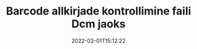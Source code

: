 ---
############################# Static ############################
layout: "auto-gen-signature"
date: 2022-03-01T15:12:22
draft: false
operation: Verify
signaturetype: Barcode
fileformat: Dcm
productName: Java
lang: et
productCode: java
otherformats: pdf doc docx docm dot dotm dotx odt ott rtf xls xlsx xlsm xlsb csv ods ots xltx xltm ppt pptx pps ppsx odp otp potx potm pptm ppsm png jpg bmp gif tiff svg webp wmf
breadcrumb: Put Barcode signature on Dcm for Java

############################# Head ############################
head_title: "Barcode allkirjade kontrollimine failide Dcm jaoks läbi Java"
head_description: "Kasutage Dcm dokumentide ja nende allkirjade Barcode kontrollimiseks ainult mõnda rida Java koodi."

############################# Header ############################
title: "Barcode allkirjade kontrollimine faili Dcm jaoks"
description: "API for Java annab võimaluse kontrollida Barcode allkirju Dcm dokumentides. Teie Dcm dokumentides olevate e-allkirjade kontrollimine võib toimuda kiiresti ja lihtsalt."
bg_image: "https://cms.admin.containerize.com/templates/aspose/App_Themes/V3/images/bg/header1.png"
bg_overlay: false
button:
    enable: true

############################# SubMenu ############################
submenu:
    enable: true

    left:
        img_alt: "GroupDocs.Signature for Java"
        image: "https://cms.admin.containerize.com/templates/groupdocs/images/product-logos/90x90-noborder/groupdocs-signature-java.png"
        product: "GroupDocs.Signature"
        platform: "Java"



############################# About ############################
about:
    enable: true
    title: "Avastage GroupDocs.Signature for Java API uusi funktsioone"
    content: |
        [GroupDocs.Signature for Java](https://products.groupdocs.com/signature/java/) API pakub laias valikus viise mitmesuguste dokumendivormingute töötlemiseks elektrooniliste allkirjade abil. Toetatakse mitut tüüpi digitaalallkirju, nagu tekstid, pildid, digitaalsed sertifikaadid, vöötkoodid, QR-koodid, templid või metaandmed. Kliendid saavad lisada, eemaldada, redigeerida, kinnitada või otsida digitaalallkirju PDF-ides, MS Wordi dokumentides, MS Exceli töövihikutes, MS PowerPointi esitlustes, Adobe Photoshopi failides ja erinevates pildivormingutes. Saadaval on hämmastav hulk lisafunktsioone ja seadeid.
    

############################# Steps ############################
steps:
    enable: true
    title_left: "Kuidas kontrollida allkirja Barcode oma dokumendis Dcm"
    content_left: |
        [GroupDocs.Signature for Java](https://products.groupdocs.com/signature/java/) sisaldab kasulikke funktsioone, nagu Barcode allkirjade kontrollimine, mis on pandud dokumentidele Dcm. Kasutage seda võimalust lisakoodi rakendamata.
        
        * Esiteks instantseerige Signature klass, mis annab konstruktori parameetri tee dokumendile, mis peaks olema kontrollitud.
        * Teiseks looge uus VerifyOptions objekt ja seadistage kõik vajalikud atribuudid.
        * Lõpuks käivitage Signature'i objekti Verify meetod, mis läbib VerifyOptions eksemplari.
        * Seejärel töödelge kinnitustulemusi.

    title_right: "Nõuded süsteemile"
    content_right: |
        Toodet GroupDocs.Signature for Java toetavad kõik suuremad platvormid ja operatsioonisüsteemid. Enne alloleva koodi käivitamist veenduge, et teie süsteemi on installitud järgmised eeltingimused.

        * Operatsioonisüsteemid: Microsoft Windows, Linux, MacOS
        * Arenduskeskkonnad: NetBeans, Intellij IDEA, Eclipse, etc.
        * Java runtime: J2SE 6.0 and above
        * Laadige alla toote GroupDocs.Signature for Java uusim versioon saidilt [Maven](https://repository.groupdocs.com/webapp/#/artifacts/browse/tree/General/repo/com/groupdocs/groupdocs-signature)
         
    code: |
        ```java    
                
        // Set up input Dcm file
        String filePath = "input.dcm";

        // Instantiate Signature for input file
        Signature signature = new Signature(filePath);

        //Provide verification options
        BarcodeVerifyOptions options = new BarcodeVerifyOptions();

        // process only specified page 
        options.setPageNumber(2);
        options.setAllPages(false);
        // specify text match type
        options.setMatchType(TextMatchType.Contains);
        // specify text pattern to search
        options.setText("Special signature");
                            
        // Verify document signatures
        VerificationResult result = signature.verify(options);

        //process result
        if (result.isValid())
        {
            //..
        }

        ```

############################# Demos ############################
demos:
    enable: true
    title: "Allkirjastamine Barcode allkirjaga Live Demo"
    content: |
       Lisage kohe failile Dcm erinevad elektroonilised allkirjad, külastades veebisaiti [GroupDocs.Signature App](https://products.groupdocs.app/signature/family).          

############################# More Formats ############################
more_formats:
    enable: true
    title: "Kontrollige teisi Barcode allkirju, kasutades Java"
    content: |
        "Erinevatesse dokumentidesse pandud elektrooniliste allkirjade kontrollimine. Kontrollige allkirjade kvaliteeti populaarsetes failivormingutes, nagu on näidatud allpool."
    format: 
       
       
back_to_top:
    enable: true
---